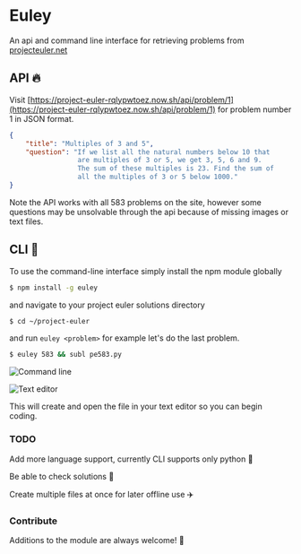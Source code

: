 # Euley

An api and command line interface for retrieving problems from [projecteuler.net](http://projecteuler.net)

## API :fire:

Visit [https://project-euler-rqlypwtoez.now.sh/api/problem/1](https://project-euler-rqlypwtoez.now.sh/api/problem/1) for problem number 1 in JSON format.

```json
{
    "title": "Multiples of 3 and 5",
    "question": "If we list all the natural numbers below 10 that
                 are multiples of 3 or 5, we get 3, 5, 6 and 9.
                 The sum of these multiples is 23. Find the sum of
                 all the multiples of 3 or 5 below 1000."
}
```

Note the API works with all 583 problems on the site, however some questions may be unsolvable through the api because of missing images or text files.

## CLI :construction:

To use the command-line interface simply install the npm module globally

```bash
$ npm install -g euley
```

and navigate to your project euler solutions directory

```bash
$ cd ~/project-euler
```

and run `euley <problem>` for example let's do the last problem.

```bash
$ euley 583 && subl pe583.py
```

![Command line](https://camo.githubusercontent.com/9942679eac8cc9441aa91f766b68dc05c731315c/687474703a2f2f696d6167652e70726e747363722e636f6d2f696d6167652f32303566363738306239633634663431386633663632653339336136353135392e706e67)

![Text editor](https://camo.githubusercontent.com/a6ae12b77ac075a7591d54c07323f604427006fb/687474703a2f2f696d6167652e70726e747363722e636f6d2f696d6167652f64366130396265393238366334353363626135333866656134366464303333322e706e67)

This will create and open the file in your text editor so you can begin coding.

### TODO
Add more language support, currently CLI supports only python :snake:

Be able to check solutions :100:

Create multiple files at once for later offline use :airplane:

### Contribute
Additions to the module are always welcome! :raised_hands:

